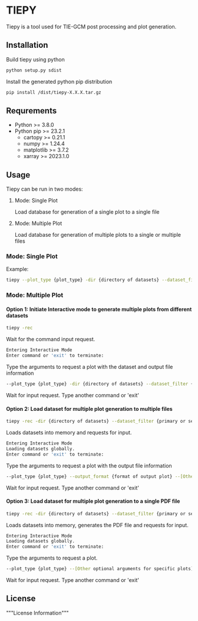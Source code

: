 # TIEPY

Tiepy is a tool used for TIE-GCM post processing and plot generation.

## Installation

Build tiepy using python

```bash
python setup.py sdist
```

Install the generated python pip distribution 

```bash
pip install /dist/tiepy-X.X.X.tar.gz
```

## Requrements 
- Python >= 3.8.0
- Python pip >= 23.2.1
  - cartopy >= 0.21.1
  - numpy >= 1.24.4
  - matplotlib >= 3.7.2
  - xarray >= 2023.1.0


## Usage

Tiepy can be run in two modes:

1) Mode: Single Plot

   Load database for generation of a single plot to a single file
2) Mode: Multiple Plot

   Load database for generation of multiple plots to a single or multiple files

### Mode: Single Plot 

Example:
```bash
tiepy --plot_type {plot_type} -dir {directory of datasets} --dataset_filter {primary or secondary files} --output_format {format of output plot} --[Other optional arguments for specific plots]
```


### Mode: Multiple Plot
#### Option 1: Initiate Interactive mode to generate multiple plots from different datasets
```bash
tiepy -rec
```
Wait for the command input request. 
```bash
Entering Interactive Mode
Enter command or 'exit' to terminate:
```
Type the arguments to request a plot with the dataset and output file information
```bash
--plot_type {plot_type} -dir {directory of datasets} --dataset_filter {primary or secondary files} --output_format {format of output plot} --[Other optional arguments for specific plots]
```
Wait for input request. Type another command or 'exit'

#### Option 2: Load dataset for multiple plot generation to multiple files
```bash
tiepy -rec -dir {directory of datasets} --dataset_filter {primary or secondary files} 
```
Loads datasets into memory and requests for input.
```bash
Entering Interactive Mode
Loading datasets globally.
Enter command or 'exit' to terminate: 
```
Type the arguments to request a plot with the output file information
```bash
--plot_type {plot_type} --output_format {format of output plot} --[Other optional arguments for specific plots]
```
Wait for input request. Type another command or 'exit'
#### Option 3: Load dataset for multiple plot generation to a single PDF file 
```bash
tiepy -rec -dir {directory of datasets} --dataset_filter {primary or secondary files} --multiple_output {Output PDF file name}
```
Loads datasets into memory, generates the PDF file and requests for input.
```bash
Entering Interactive Mode
Loading datasets globally.
Enter command or 'exit' to terminate: 
```
Type the arguments to request a plot.
```bash
--plot_type {plot_type} --[Other optional arguments for specific plots]
```
Wait for input request. Type another command or 'exit'

## License 
"""License Information"""